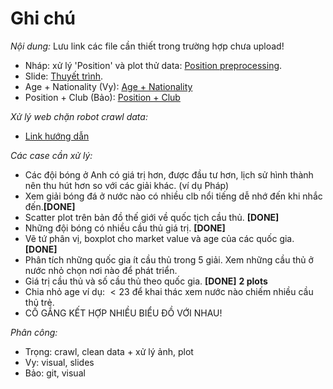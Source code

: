 # Ghi chú  
_Nội dung:_ Lưu link các file cần thiết trong trường hợp chưa upload!  
* Nháp: xử lý 'Position' và plot thử data: [Position preprocessing](https://colab.research.google.com/drive/1_6gL7Nxj00hsap4ZnHcZoH7x3iQCWdKB?usp=sharing).  
* Slide: [Thuyết trình](https://docs.google.com/presentation/d/1uTWaMQtzJ-tMB7H2wqCgfPUPkXixia89wESknU7tt2g/edit#slide=id.gc04041e828_0_574).  
* Age + Nationality (Vy): [Age + Nationality](https://colab.research.google.com/drive/14OLj-OqREBRD6_LpE-rA2nWQ5_e2CUk7?usp=sharing)
* Position + Club (Bảo): [Position + Club](https://colab.research.google.com/drive/1edK1dhLnslY9KJ1TwIMyhboDrWVMNQGC?usp=sharing)

_Xử lý web chặn robot crawl data:_
* [Link hướng dẫn](https://stackoverflow.com/questions/27652543/how-to-use-python-requests-to-fake-a-browser-visit-a-k-a-and-generate-user-agent)

_Các case cần xử lý:_
* Các đội bóng ở Anh có giá trị hơn, được đầu tư hơn, lịch sử hình thành nên thu hút hơn so với các giải khác. (ví dụ Pháp) 
* Xem giải bóng đá ở nước nào có nhiều clb nổi tiếng dễ nhớ đến khi nhắc đến.**[DONE]** 
* Scatter plot trên bản đồ thế giới về quốc tịch cầu thủ. **[DONE]**
* Những đội bóng có nhiều cầu thủ giá trị. **[DONE]** 
* Vẽ tứ phân vị, boxplot cho market value và age của các quốc gia. **[DONE]** 
* Phân tích những quốc gia ít cầu thủ trong 5 giải. Xem những cầu thủ ở nước nhỏ chọn nơi nào để phát triển.
* Giá trị cầu thủ và số cầu thủ theo quốc gia. **[DONE]** **2 plots**
* Chia nhỏ age ví dụ: $<23$ để khai thác xem nước nào chiếm nhiều cầu thủ trẻ.
* CỐ GẮNG KẾT HỢP NHIỀU BIỂU ĐỒ VỚI NHAU!

_Phân công:_
* Trọng: crawl, clean data + xử lý ảnh, plot
* Vy: visual, slides
* Bảo: git, visual
